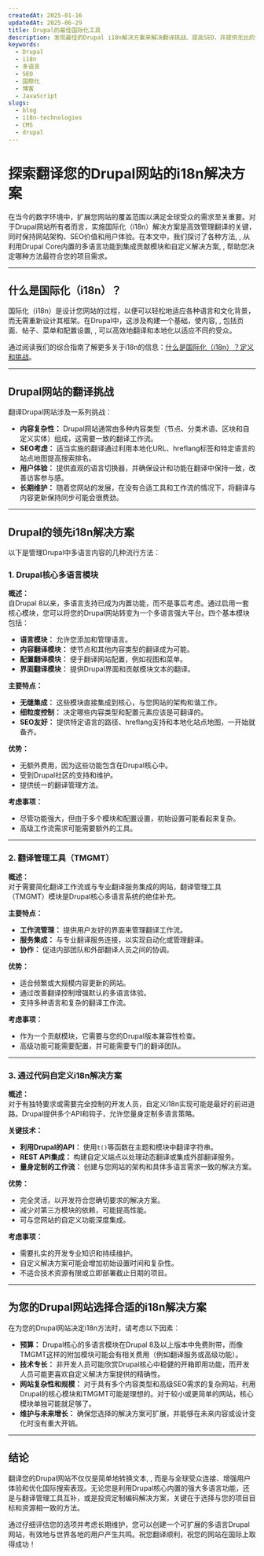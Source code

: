 ```yaml
---
createdAt: 2025-01-16
updatedAt: 2025-06-29
title: Drupal的最佳国际化工具
description: 发现最佳的Drupal i18n解决方案来解决翻译挑战、提高SEO，并提供无比的全球网络体验。
keywords:
  - Drupal
  - i18n
  - 多语言
  - SEO
  - 国際化
  - 博客
  - JavaScript
slugs:
  - blog
  - i18n-technologies
  - CMS
  - drupal
---
```


# 探索翻译您的Drupal网站的i18n解决方案

在当今的数字环境中，扩展您网站的覆盖范围以满足全球受众的需求至关重要。对于Drupal网站所有者而言，实施国际化（i18n）解决方案是高效管理翻译的关键，同时保持网站架构、SEO价值和用户体验。在本文中，我们探讨了各种方法, , 从利用Drupal Core内置的多语言功能到集成贡献模块和自定义解决方案, , 帮助您决定哪种方法最符合您的项目需求。

---

## 什么是国际化（i18n）？

国际化（i18n）是设计您网站的过程，以便可以轻松地适应各种语言和文化背景，而无需重新设计其框架。在Drupal中，这涉及构建一个基础，使内容, , 包括页面、帖子、菜单和配置设置, , 可以高效地翻译和本地化以适应不同的受众。

通过阅读我们的综合指南了解更多关于i18n的信息：[什么是国际化（i18n）？定义和挑战](https://github.com/aymericzip/intlayer/blob/main/docs/docs/zh/what_is_internationalization.md)。

---

## Drupal网站的翻译挑战

翻译Drupal网站涉及一系列挑战：

- **内容复杂性：** Drupal网站通常由多种内容类型（节点、分类术语、区块和自定义实体）组成，这需要一致的翻译工作流。
- **SEO考虑：** 适当实施的翻译通过利用本地化URL、hreflang标签和特定语言的站点地图提高搜索排名。
- **用户体验：** 提供直观的语言切换器，并确保设计和功能在翻译中保持一致，改善访客参与感。
- **长期维护：** 随着您网站的发展，在没有合适工具和工作流的情况下，将翻译与内容更新保持同步可能会很费劲。

---

## Drupal的领先i18n解决方案

以下是管理Drupal中多语言内容的几种流行方法：

### 1. Drupal核心多语言模块

**概述：**  
自Drupal 8以来，多语言支持已成为内置功能，而不是事后考虑。通过启用一套核心模块，您可以将您的Drupal网站转变为一个多语言强大平台。四个基本模块包括：

- **语言模块：** 允许您添加和管理语言。
- **内容翻译模块：** 使节点和其他内容类型的翻译成为可能。
- **配置翻译模块：** 便于翻译网站配置，例如视图和菜单。
- **界面翻译模块：** 提供Drupal界面和贡献模块文本的翻译。

**主要特点：**

- **无缝集成：** 这些模块直接集成到核心，与您网站的架构和谐工作。
- **细粒度控制：** 决定哪些内容类型和配置元素应该是可翻译的。
- **SEO友好：** 提供特定语言的路径、hreflang支持和本地化站点地图，一开始就备齐。

**优势：**

- 无额外费用，因为这些功能包含在Drupal核心中。
- 受到Drupal社区的支持和维护。
- 提供统一的翻译管理方法。

**考虑事项：**

- 尽管功能强大，但由于多个模块和配置设置，初始设置可能看起来复杂。
- 高级工作流需求可能需要额外的工具。

---

### 2. 翻译管理工具（TMGMT）

**概述：**  
对于需要简化翻译工作流或与专业翻译服务集成的网站，翻译管理工具（TMGMT）模块是Drupal核心多语言系统的绝佳补充。

**主要特点：**

- **工作流管理：** 提供用户友好的界面来管理翻译工作流。
- **服务集成：** 与专业翻译服务连接，以实现自动化或管理翻译。
- **协作：** 促进内部团队和外部翻译人员之间的协调。

**优势：**

- 适合频繁或大规模内容更新的网站。
- 通过改善翻译控制增强默认的多语言体验。
- 支持多种语言和复杂的翻译工作流。

**考虑事项：**

- 作为一个贡献模块，它需要与您的Drupal版本兼容性检查。
- 高级功能可能需要配置，并可能需要专门的翻译团队。

---

### 3. 通过代码自定义i18n解决方案

**概述：**  
对于有独特要求或需要完全控制的开发人员，自定义i18n实现可能是最好的前进道路。Drupal提供多个API和钩子，允许您量身定制多语言策略。

**关键技术：**

- **利用Drupal的API：** 使用`t()`等函数在主题和模块中翻译字符串。
- **REST API集成：** 构建自定义端点以处理动态翻译或集成外部翻译服务。
- **量身定制的工作流：** 创建与您网站的架构和具体多语言需求一致的解决方案。

**优势：**

- 完全灵活，以开发符合您确切要求的解决方案。
- 减少对第三方模块的依赖，可能提高性能。
- 可与您网站的自定义功能深度集成。

**考虑事项：**

- 需要扎实的开发专业知识和持续维护。
- 自定义解决方案可能会增加初始设置时间和复杂性。
- 不适合技术资源有限或立即部署截止日期的项目。

---

## 为您的Drupal网站选择合适的i18n解决方案

在为您的Drupal网站决定i18n方法时，请考虑以下因素：

- **预算：** Drupal核心的多语言模块在Drupal 8及以上版本中免费附带，而像TMGMT这样的附加模块可能会有相关费用（例如翻译服务或高级功能）。
- **技术专长：** 非开发人员可能欣赏Drupal核心中稳健的开箱即用功能，而开发人员可能更喜欢自定义解决方案提供的精确性。
- **网站复杂性和规模：** 对于具有多个内容类型和高级SEO需求的复杂网站，利用Drupal的核心模块和TMGMT可能是理想的。对于较小或更简单的网站，核心模块单独可能就足够了。
- **维护与未来增长：** 确保您选择的解决方案可扩展，并能够在未来内容或设计变化时没有重大开销。

---

## 结论

翻译您的Drupal网站不仅仅是简单地转换文本, , 而是与全球受众连接、增强用户体验和优化国际搜索表现。无论您是利用Drupal核心内置的强大多语言功能，还是与翻译管理工具互补，或是投资定制编码解决方案，关键在于选择与您的项目目标和资源相一致的方法。

通过仔细评估您的选项并考虑长期维护，您可以创建一个可扩展的多语言Drupal网站，有效地与世界各地的用户产生共鸣。祝您翻译顺利，祝您的网站在国际上取得成功！
